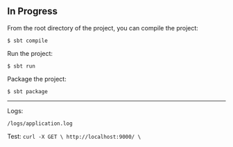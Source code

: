 In Progress
----------------------
From the root directory of the project, 
you can compile the project:

```$ sbt compile```

Run the project:

```$ sbt run```

Package the project:

```$ sbt package```

--------------
Logs:

```/logs/application.log```

Test:
``` curl -X GET \ http://localhost:9000/ \ ```
      